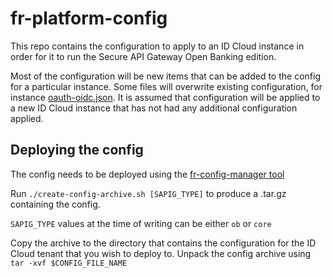 # fr-platform-config

This repo contains the configuration to apply to an ID Cloud instance in order for it to run the Secure API Gateway Open Banking edition.

Most of the configuration will be new items that can be added to the config for a particular instance. 
Some files will overwrite existing configuration, for instance [oauth-oidc.json](sapig-overlay/realms/alpha/services/oauth-oidc.json).
It is assumed that configuration will be applied to a new ID Cloud instance that has not had any additional configuration applied.

## Deploying the config

The config needs to be deployed using the [fr-config-manager tool](https://github.com/ForgeRock/fr-config-manager)

Run `./create-config-archive.sh [SAPIG_TYPE]` to produce a .tar.gz containing the config.

`SAPIG_TYPE` values at the time of writing can be either `ob` or `core`

Copy the archive to the directory that contains the configuration for the ID Cloud tenant that you wish to deploy to.
Unpack the config archive using `tar -xvf $CONFIG_FILE_NAME`


